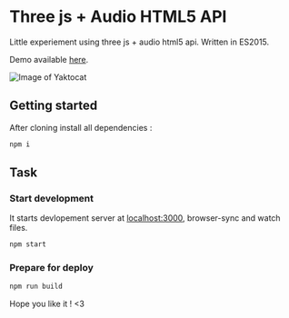 Three js + Audio HTML5 API
==================

Little experiement using three js + audio html5 api.
Written in ES2015.


Demo available [here](http://lab.hengpatrick.fr/three-js-audio-experiment-2/).


![Image of Yaktocat](http://lab.hengpatrick.fr/three-js-audio-experiement-2/preview.png)


## Getting started
After cloning install all dependencies :
```bash
npm i
```

## Task
### Start development
It starts devlopement server at [localhost:3000](http://localhost:3000), browser-sync and watch files.
```bash
npm start
```
### Prepare for deploy
```bash
npm run build
```

Hope you like it ! <3
